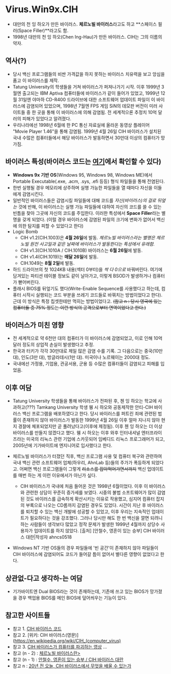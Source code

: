 # Virus.Win9x.CIH

- 대만의 천 잉 하오가 만든 바이러스. **체르노빌 바이러스**라고도 하고 **스페이스 필러(Space Filler)**라고도 함.
- 1998년 대만의 천 잉 하오(Chen Ing-Hau)가 만든 바이러스. CIH는 그의 이름의 약자.

## 역사(?)
- 당시 백신 프로그램들의 비싼 가격값을 하지 못하는 바이러스 치유력을 보고 앙심을 품고 이 바이러스를 제작.
- Tatung University의 학생들을 거쳐 바이러스가 퍼져나가기 시작. 이후 1999년 3월엔 출고되는 IBM Aptiva 컴퓨터들에 바이러스가 같이 들어가 있었고, 1999년 12월 31일엔 야마하 CD-R400 드라이브에 대한 소프트웨어 업데이트 파일이 이 바이러스에 감염되어 있었으며, 1998년 7월엔 FPS 게임 SiN의 데모판 버전이 미러 사이트들 중 한 곳을 통해 이 바이러스에 의해 감염됨. 전 세계적으론 추정치 10억 달러의 피해가 있었다고 알려졌다.
- 우리나라에선 1998년 6월에 한 PC 통신 자료실에 올라온 동영상 플레이어 "Movie Player 1.46"을 통해 감염됨. 1999년 4월 26일 CIH 바이러스가 설치된 국내 수많은 컴퓨터들에서 해당 바이러스가 발동하면서 30만대 이상의 컴퓨터가 망가짐.

## 바이러스 특성(바이러스 코드는 [여기](https://github.com/onx/CIH)에서 확인할 수 있다)
- __Windows 9x 기반 OS__(Windows 95, Windows 98, Windows ME)에서 Portable Executable(.exe, .acm, .sys, .efi 등등) 형식 파일들을 통해 전염된다.
- 한번 실행될 경우 메모리에 상주하며 실행 가능한 파일들을 열 때마다 자신을 이들에게 감염시킨다.
- 일반적인 바이러스들은 감염시킬 파일들에 대해 코드를 *자신(바이러스)의 걸로 뒤엎는* 것에 반해, 이 바이러스는 실행 가능 파일들에 대하여 자신의 코드를 쓸 수 있는 빈틈을 찾아 그곳에 자신의 코드를 주입한다. 이러한 특성에서 **Space Filler**라는 별명을 갖게 되었다. (이럴 경우 바이러스에 감염된 파일의 크기에 변화가 없어서 백신에 의한 탐지를 피할 수 있었다고 한다)
- Logic Bomb
    - CIH v1.2(CIH.1003)은 **4월 26일**에 발동. _체르노빌 바이러스라는 별명은 체르노빌 원전 사고일과 같은 날짜에 바이러스가 발동한다는 특성에서 유래함._
    - CIH v1.3(CIH.1010A / CIH.1010B) 바이러스는 **6월 26일**에 발동.
    - CIH v1.4(CIH.1019)는 **매달 26일**에 발동.
    - CIH.1049는 **8월 2일**에 발동.
- 하드 드라이브의 첫 1024KB 내용(섹터 0부터)을 *싹 다 0으로* 바꿔버린다. 여기에 담겨있는 파티션 테이블 정보도 같이 날아가고, 이렇게 BSOD가 발생하거나 컴퓨터가 뻗어버린다.
- 플래시 BIOS를 뒤엎기도 했다(Write-Enable Sequence를 사용했다고 하는데, 컴퓨터 시작시 실행되는 코드 부분을 쓰레기 코드들로 바꿔치는 방법이었다고 한다). 근데 이 방식은 특정 칩셋한테만 먹히는 방법이었다고. ~~(참고 n : 당시 영국에 있는 컴퓨터들 중 75% 정도는 이런 방식의 공격으로부터 면역이었다고 한다.)~~

## 바이러스가 미친 영향
- 전 세계적으로 약 6천만 대의 컴퓨터가 이 바이러스에 감염되었고, 이로 인해 10억 달러 정도의 상업적 손실이 발생했다고 추정.
- 한국과 터키가 각각 30만대로 제일 많은 감염 수를 기록. 그 다음으로는 중국(10만 대), 인도(3만 대), 방글라데시(1만 대). 미국이나 노르웨이는 2000대 정도.
- 국내에선 가정용, 기업용, 관공서용, 군용 등 수많은 컴퓨터들이 감염되고 피해를 입었음.

## 이후 여담
- Tatung University 학생들을 통해 바이러스가 전파된 후, 첸 잉 하오는 학교에 사과하고(???) Tamkang University 학생 웽 시 하오와 공동제작한 안티-CIH 바이러스 백신 프로그램을 배포하였다고 한다. 당시 바이러스를 퍼트린 죄에 관련된 법률이 존재하지 않아 바이러스가 발동한 1999년 4월 26일 이후 얼마 지나지 않아 현지 경찰에 체포되었지만 곧 풀려났다고(이후에 제정됨). 이후 첸 잉 하오는 더 이상 바이러스를 만들지 않겠다고 했다. 웽 시 하오는 이후 와후 인터내셔널 엔터프라이즈라는 미국의 리눅스 관련 기업에 스카웃되어 임베디드 리눅스 프로그래머가 되고, 2005년에 기가바이트에 엔지니어로 입사했다고 한다.
- 체르노빌 바이러스가 터졌던 직후, 백신 프로그램 사용 및 컴퓨터 복구와 관련하여 국내 백신 관련 소프트웨어 업체(하우리, AhnLab 등)들의 주가가 폭등하게 되었다고. 어쩌면 백신 프로그램들이 그렇게 ~~리소스를 잡아먹어가면서까지~~ 백신 업데이트를 매번 하는 게 이런 이유에서가 아닌가 싶다.
    
    - CIH 바이러스가 국내에 처음 들어온 것은 1998년 6월이었다. 이후 이 바이러스와 관련한 상담이 꾸준히 증가세를 보였다. 시중의 불법 소프트웨어가 많이 감염된 것도 바이러스를 급속하게 확산시키는 이유로 작용했고, 심지어 컴퓨터 잡지의 부록으로 나오는 CD롬까지 감염된 경우도 있었다. 시간이 지난 후 바이러스를 퇴치할 수 있는 백신 개발에 성공할 수 있었고, 이후 우리는 지속적인 업데이트가 필요하다는 것을 강조했다. 그러나 당시만 해도 한 번 백신을 깔면 되려니 하는 사람들이 생각보다 많았고 정작 문제가 발생한 1999년 4월까지 상당수 사용자가 업데이트를 하지 않았다. [출처] [안철수, 영혼이 있는 승부] CIH 바이러스 대란|작성자 ahncs0518

- Windows NT 기반 OS들의 경우 파일들에 '빈 공간'이 존재하지 않아 파일들이 CIH 바이러스에 감염되어도 코드가 들어갈 틈이 없어서 별다른 영향이 없었다고 한다.

## 상관없-다고 생각하-는 여담
- 기가바이트엔 Dual BIOS라는 것이 존재하는데, 기존에 쓰고 있는 BIOS가 망가졌을 경우 백업용 BIOS를 메인 BIOS에 덮어씌우는 기능이 있다.

## 참고한 사이트들
- 참고 1. [CIH 바이러스 코드](https://github.com/onx/CIH)
- 참고 2. [위키: CIH 바이러스(영문)](https://en.wikipedia.org/wiki/CIH_(computer_virus)
- 참고 3. [CIH 바이러스가 컴퓨터를 파괴하는 영상](https://www.youtube.com/watch?v=RrnWFAx5vJg)
...
- 참고 (n - 2) : [체르노빌 바이러스란>](http://www.munhwa.com/news/view.html?no=19990426647)
- 참고 (n - 1) : [안철수, 영혼이 있는 승부 / CIH 바이러스 대란](https://blog.naver.com/ahncs0518/221219712289)
- 참고 n : [20년 전 오늘, CIH 바이러스에서 무엇을 배울 수 있는가](https://nakedsecurity.sophos.com/2018/04/26/20-years-ago-today-what-we-can-learn-from-the-cih-virus/)
